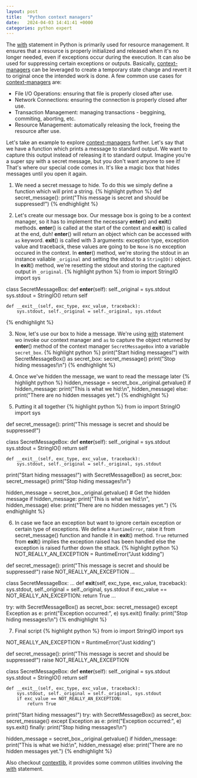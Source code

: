 ```yaml
---
layout: post
title:  "Python context managers"
date:   2024-04-03 14:41:41 +0000
categories: python expert
---
```

The [with] statement in Python is primarily used for resource management. It ensures that a resource is properly initialized and released when it's no longer needed, even if exceptions occur during the execution. It can also be used for suppressing certain exceptions or outputs.
Basically, [context-managers] can be leveraged to create a temporary state change and revert it to original once the intended work is done.
A few common use cases for [context-managers] are:
- File I/O Operations: ensuring that file is properly closed after use.
- Network Connections: ensuring the connection is properly closed after use.
- Transaction Management: managing transactions - beggining, commiting, aborting, etc.
- Resource Management: automatically releasing the lock, freeing the resource after use.

Let's take an example to explore [context-managers] further. Let's say that we have a function which prints a message to standard output. We want to capture this output instead of releasing it to standard output.
Imagine you're a super spy with a secret message, but you don't want anyone to see it! That's where our special code comes in. It's like a magic box that hides messages until you open it again.
1. We need a secret message to hide. To do this we simply define a function which will print a string.
{% highlight python %}
def secret_message():
    print("This message is secret and should be suppressed!")
{% endhighlight %}

2. Let's create our message box. Our message box is going to be a context manager, so it has to implement the necessary __enter__() and __exit__() methods.
__enter__() is called at the start of the context and __exit__() is called at the end, duh! 
__enter__() will return an object which can be accessed with `as` keyword. __exit__() is called with 3 arguments: exception type, exception value and traceback, these values are going to be `None` is no exception occured in the context.
In __enter__() method, we're storing the stdout in an instance valiable `_original` and setting the stdout to a `StringIO()` object. In __exit__() method, we're resetting the stdout and storing the captured output in `_original`.
{% highlight python %}
from io import StringIO
import sys

class SecretMessageBox:
    def __enter__(self):
        self._original = sys.stdout
        sys.stdout = StringIO()
        return self

    def __exit__(self, exc_type, exc_value, traceback):
        sys.stdout, self._original = self._original, sys.stdout
{% endhighlight %}

3. Now, let's use our box to hide a message. We're using [with] statement wo invoke our context manager and `as` to capture the object returned by __enter__() method of the context manager `SecretMessageBox` into a variable `secret_box`.
{% highlight python %}
print("Start hiding messages!")
with SecretMessageBox() as secret_box:
    secret_message()
print("Stop hiding messages!\n")
{% endhighlight %}

4. Once we've hidden the message, we want to read the message later
{% highlight python %}
hidden_message = secret_box._original.getvalue()
if hidden_message:
    print("This is what we hid:\n", hidden_message)
else:
    print("There are no hidden messages yet.")
{% endhighlight %}

5. Putting it all together
{% highlight python %}
from io import StringIO
import sys

def secret_message():
    print("This message is secret and should be suppressed!")

class SecretMessageBox:
    def __enter__(self):
        self._original = sys.stdout
        sys.stdout = StringIO()
        return self

    def __exit__(self, exc_type, exc_value, traceback):
        sys.stdout, self._original = self._original, sys.stdout

print("Start hiding messages!")
with SecretMessageBox() as secret_box:
    secret_message()
print("Stop hiding messages!\n")

hidden_message = secret_box._original.getvalue()  # Get the hidden message
if hidden_message:
    print("This is what we hid:\n", hidden_message)
else:
    print("There are no hidden messages yet.")
{% endhighlight %}

6. In case we face an exception but want to ignore certain exception or certain type of exceptions.
We define a `RuntimeError`, raise it from secret_message() function and handle it in __exit__() method.
`True` returned from __exit__() implies the exception raised has been handled else the exception is raised further down the sttack.
{% highlight python %}
NOT_REALLY_AN_EXCEPTION = RuntimeError("Just kidding")

def secret_message():
    print("This message is secret and should be suppressed!")
    raise NOT_REALLY_AN_EXCEPTION
...

class SecretMessageBox:
...
    def __exit__(self, exc_type, exc_value, traceback):
        sys.stdout, self._original = self._original, sys.stdout
        if exc_value == NOT_REALLY_AN_EXCEPTION:
            return True
...

try:
    with SecretMessageBox() as secret_box:
        secret_message()
except Exception as e:
    print("Exception occurred:", e)
    sys.exit()
finally:
    print("Stop hiding messages!\n")
{% endhighlight %}

7. Final script
{% highlight python %}
from io import StringIO
import sys

NOT_REALLY_AN_EXCEPTION = RuntimeError("Just kidding")

def secret_message():
    print("This message is secret and should be suppressed!")
    raise NOT_REALLY_AN_EXCEPTION

class SecretMessageBox:
    def __enter__(self):
        self._original = sys.stdout
        sys.stdout = StringIO()
        return self

    def __exit__(self, exc_type, exc_value, traceback):
        sys.stdout, self._original = self._original, sys.stdout
        if exc_value == NOT_REALLY_AN_EXCEPTION:
            return True
        
print("Start hiding messages!")
try:
    with SecretMessageBox() as secret_box:
        secret_message()
except Exception as e:
    print("Exception occurred:", e)
    sys.exit()
finally:
    print("Stop hiding messages!\n")

hidden_message = secret_box._original.getvalue()
if hidden_message:
    print("This is what we hid:\n", hidden_message)
else:
    print("There are no hidden messages yet.")
{% endhighlight %}

Also checkout [contextlib], it provides some common utilities involving the [with] statement.

[with]: https://docs.python.org/3/reference/compound_stmts.html#with
[context-managers]: https://docs.python.org/3/reference/datamodel.html#context-managers
[contextlib]: https://docs.python.org/3/library/contextlib.html
